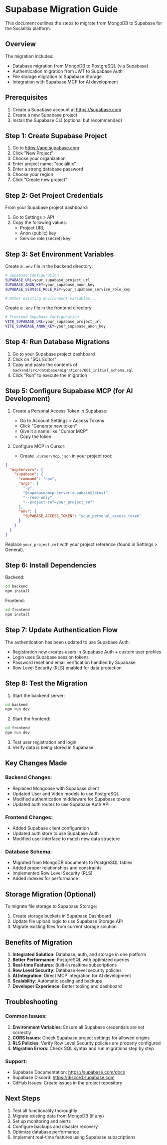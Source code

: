 # Supabase Migration Guide

This document outlines the steps to migrate from MongoDB to Supabase for the Socialitix platform.

## Overview

The migration includes:
- Database migration from MongoDB to PostgreSQL (via Supabase)
- Authentication migration from JWT to Supabase Auth
- File storage migration to Supabase Storage
- Integration with Supabase MCP for AI development

## Prerequisites

1. Create a Supabase account at https://supabase.com
2. Create a new Supabase project
3. Install the Supabase CLI (optional but recommended)

## Step 1: Create Supabase Project

1. Go to https://app.supabase.com
2. Click "New Project"
3. Choose your organization
4. Enter project name: "socialitix"
5. Enter a strong database password
6. Choose your region
7. Click "Create new project"

## Step 2: Get Project Credentials

From your Supabase project dashboard:

1. Go to Settings > API
2. Copy the following values:
   - Project URL
   - Anon (public) key
   - Service role (secret) key

## Step 3: Set Environment Variables

Create a `.env` file in the backend directory:

```bash
# Supabase Configuration
SUPABASE_URL=your_supabase_project_url
SUPABASE_ANON_KEY=your_supabase_anon_key
SUPABASE_SERVICE_ROLE_KEY=your_supabase_service_role_key

# Other existing environment variables...
```

Create a `.env` file in the frontend directory:

```bash
# Frontend Supabase Configuration
VITE_SUPABASE_URL=your_supabase_project_url
VITE_SUPABASE_ANON_KEY=your_supabase_anon_key
```

## Step 4: Run Database Migrations

1. Go to your Supabase project dashboard
2. Click on "SQL Editor"
3. Copy and paste the contents of `backend/src/database/migrations/001_initial_schema.sql`
4. Click "Run" to execute the migration

## Step 5: Configure Supabase MCP (for AI Development)

1. Create a Personal Access Token in Supabase:
   - Go to Account Settings > Access Tokens
   - Click "Generate new token"
   - Give it a name like "Cursor MCP"
   - Copy the token

2. Configure MCP in Cursor:
   - Create `.cursor/mcp.json` in your project root:

```json
{
  "mcpServers": {
    "supabase": {
      "command": "npx",
      "args": [
        "-y",
        "@supabase/mcp-server-supabase@latest",
        "--read-only",
        "--project-ref=your_project_ref"
      ],
      "env": {
        "SUPABASE_ACCESS_TOKEN": "your_personal_access_token"
      }
    }
  }
}
```

Replace `your_project_ref` with your project reference (found in Settings > General).

## Step 6: Install Dependencies

Backend:
```bash
cd backend
npm install
```

Frontend:
```bash
cd frontend
npm install
```

## Step 7: Update Authentication Flow

The authentication has been updated to use Supabase Auth:

- Registration now creates users in Supabase Auth + custom user profiles
- Login uses Supabase session tokens
- Password reset and email verification handled by Supabase
- Row Level Security (RLS) enabled for data protection

## Step 8: Test the Migration

1. Start the backend server:
```bash
cd backend
npm run dev
```

2. Start the frontend:
```bash
cd frontend
npm run dev
```

3. Test user registration and login
4. Verify data is being stored in Supabase

## Key Changes Made

### Backend Changes:
- Replaced Mongoose with Supabase client
- Updated User and Video models to use PostgreSQL
- Modified authentication middleware for Supabase tokens
- Updated auth routes to use Supabase Auth API

### Frontend Changes:
- Added Supabase client configuration
- Updated auth store to use Supabase Auth
- Modified user interface to match new data structure

### Database Schema:
- Migrated from MongoDB documents to PostgreSQL tables
- Added proper relationships and constraints
- Implemented Row Level Security (RLS)
- Added indexes for performance

## Storage Migration (Optional)

To migrate file storage to Supabase Storage:

1. Create storage buckets in Supabase Dashboard
2. Update file upload logic to use Supabase Storage API
3. Migrate existing files from current storage solution

## Benefits of Migration

1. **Integrated Solution**: Database, auth, and storage in one platform
2. **Better Performance**: PostgreSQL with optimized queries
3. **Real-time Features**: Built-in realtime subscriptions
4. **Row Level Security**: Database-level security policies
5. **AI Integration**: Direct MCP integration for AI development
6. **Scalability**: Automatic scaling and backups
7. **Developer Experience**: Better tooling and dashboard

## Troubleshooting

### Common Issues:

1. **Environment Variables**: Ensure all Supabase credentials are set correctly
2. **CORS Issues**: Check Supabase project settings for allowed origins
3. **RLS Policies**: Verify Row Level Security policies are properly configured
4. **Migration Errors**: Check SQL syntax and run migrations step by step

### Support:
- Supabase Documentation: https://supabase.com/docs
- Supabase Discord: https://discord.supabase.com
- GitHub Issues: Create issues in the project repository

## Next Steps

1. Test all functionality thoroughly
2. Migrate existing data from MongoDB (if any)
3. Set up monitoring and alerts
4. Configure backups and disaster recovery
5. Optimize database performance
6. Implement real-time features using Supabase subscriptions 